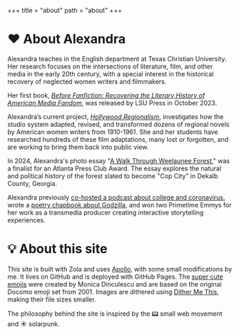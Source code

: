 +++
title = "about"
path = "about"
+++

# <span class="og">❤</span> About Alexandra

Alexandra teaches in the English department at Texas Christian University. Her research focuses on the intersections of literature, film, and other media in the early 20th century, with a special interest in the historical recovery of neglected women writers and filmmakers.

Her first book, [*Before Fanfiction: Recovering the Literary History of American Media Fandom*](https://beforefanfiction.com), was released by LSU Press in October 2023.

Alexandra’s current project, [*Hollywood Regionalism*](http://hollywoodregionalism.com), investigates how the studio system adapted, revised, and transformed dozens of regional novels by American women writers from 1910-1961. She and her students have researched hundreds of these film adaptations, many lost or forgotten, and are working to bring them back into public view.

In 2024, Alexandra's photo essay "[A Walk Through Weelaunee Forest](https://www.thexylom.com/post/perspective-a-walk-through-weelaunee-forest)," was a finalist for an Atlanta Press Club Award. The essay explores the natural and political history of the forest slated to become "Cop City" in Dekalb County, Georgia. 

Alexandra previously [co-hosted a podcast about college and coronavirus](https://anchor.fm/residential-spread), wrote a [poetry chapbook about Godzilla](https://nonmodernist.itch.io/call-of-the-monsters), and won two Primetime Emmys for her work as a transmedia producer creating interactive storytelling experiences.

# <span class="og">💡</span> About this site

This site is built with Zola and uses [Apollo](https://www.getzola.org/themes/apollo/), with some small modifications by me. It lives on GitHub and is deployed with GitHub Pages. The [super cute emojis](https://meowni.ca/posts/og-emoji-font/) were created by Monica Dinculescu and are based on the original Docomo emoji set from 2001. Images are dithered using [Dither Me This](https://doodad.dev/dither-me-this/), making their file sizes smaller. 

The philosophy behind the site is inspired by the <span class="og">📟</span> small web movement and <span class="og">☀</span> solarpunk.